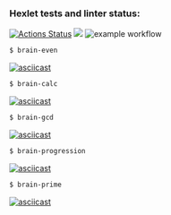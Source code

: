 ### Hexlet tests and linter status:
[![Actions Status](https://github.com/WitsonBair/frontend-project-lvl1/workflows/hexlet-check/badge.svg)](https://github.com/WitsonBair/frontend-project-lvl1/actions)
<a href="https://codeclimate.com/github/codeclimate/codeclimate/maintainability"><img src="https://api.codeclimate.com/v1/badges/a99a88d28ad37a79dbf6/maintainability" /></a>
![example workflow](https://github.com/WitsonBair/frontend-project-lvl1/actions/workflows/github-actions-demo.yml/badge.svg)
```sh
$ brain-even
```
[![asciicast](https://asciinema.org/a/CkVjXAF9xE1mANWnEMtJ1dWBG.svg)](https://asciinema.org/a/CkVjXAF9xE1mANWnEMtJ1dWBG)
```sh
$ brain-calc
```
[![asciicast](https://asciinema.org/a/0Ocy6AqTbwb2UWgeSmbFFvDzM.svg)](https://asciinema.org/a/0Ocy6AqTbwb2UWgeSmbFFvDzM)
```sh
$ brain-gcd
```
[![asciicast](https://asciinema.org/a/Io60m2d1Vldu9JvWqvXbEhDU3.svg)](https://asciinema.org/a/Io60m2d1Vldu9JvWqvXbEhDU3)
```sh
$ brain-progression
```
[![asciicast](https://asciinema.org/a/Io60m2d1Vldu9JvWqvXbEhDU3.svg)](https://asciinema.org/a/Io60m2d1Vldu9JvWqvXbEhDU3)
```sh
$ brain-prime
```
[![asciicast](https://asciinema.org/a/eVUdopvGMgZ0u0nHfmeUHkasT.svg)](https://asciinema.org/a/eVUdopvGMgZ0u0nHfmeUHkasT)
